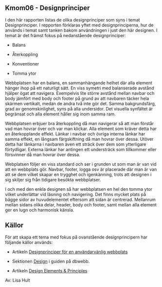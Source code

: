 Kmom06 - Designprinciper
-------------------------------

I den här rapporten listas de olika designprinciper som syns i temat Designprinciper. I repporten förklaras yftet med designprinciperna, hur de används i temat samt tanken bakom användningen i just den här designen.  I temat är det främst fokus på nedanstående designprinciper:

- Balans

- Återkoppling

- Konventioner

- Tomma ytor

Webbplatsen har en balans, en sammanhängande helhet där alla element hänger ihop på ett naturligt sätt. En viss symetri med balanserade avstånd hjälper ögat att navigera. Exempelvis lite större avstånd mellan navbar och body jämfört med body och footer på grund av att navbaren täcker hela skärmen vertikalt, medan de andra två inte gör det. Samma bakgrundsfärg, grad av genomskinlighet, syns på alla undersidor. Det visuella synfältet är begränsat och alla element håller sig inom samma ram.

Webbplatsen erbjuer bra återkoppling då man navigerar så att man förstår vad man hovrar över och var man klickar. Alla element som kräver detta har en återkopplande effekt. Länkar i navbar och övriga interna länkar har samma effekt, en långsam färgskiftning då man hovrar över dessa. Utöver detta har länkarna i navbaren även ett sträck över dem som ytterligare förtydligar. Externa länkar har antingen ett understräck som tillkommer eller försvinner då man hovrar över dessa.

Webplatsen följer en viss standard och ser i grunden ut som man är van vid att en webbplats gör. Navbar, footer, logga osv är placerade där man är van att se dem vilket skapar en trygghet och igenkänning, trots att designen i sig skiljer sig från tidigare besökta webbplatser.

I och med den enkla designen så har webbplatsen en hel den tomma ytor vilket underlättar vid läsning och navigering. Det finns mycket plats på bägge sidor av huvudelementet eftersom att sidan är centrerad. Mellanrum mellan sidans olika delar, header, body och footer, samt mellan alla element ger en lugn och harmonisk känsla.

Källor
-----

För att skapa ett tema med fokus på ovanstående designprincipern har följande källor används:

- Artikeln [Designprinciper för en användarvänlig webbplats](https://www.inlink.se/blogg/designprinciper-for-anvandarvanlig-webbplats)

- Sektionen [Design](https://dbwebb.se/guide/design-med-html5-och-css3/design) i guiden på dbwebb.

- Artikeln [Design Elements & Principles](https://www.canva.com/learn/design-elements-principles/)


Av: Lisa Hult
